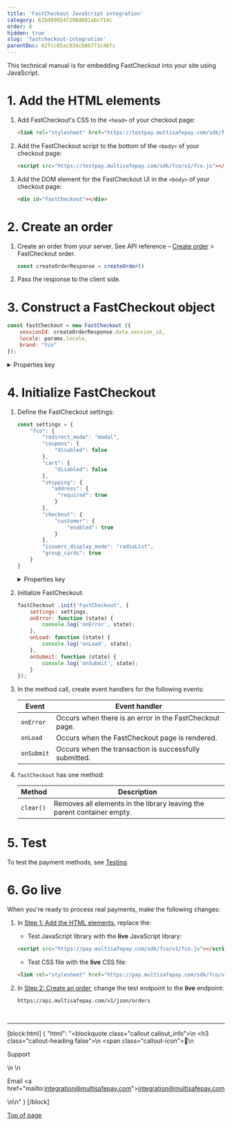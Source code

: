 ```yaml
---
title: 'FastCheckout JavaScript integration'
category: 62bd999547298d001abc714c
order: 6
hidden: true
slug: 'fastcheckout-integration'
parentDoc: 62fcc05ac034cb06771c46fc
---
```


This technical manual is for embedding FastCheckout into your site using JavaScript.

# 1. Add the HTML elements

1. Add FastCheckout's CSS to the `<head>` of your checkout page:  
    ```html
    <link rel="stylesheet" href="https://testpay.multisafepay.com/sdk/fco/v1/fco.css">
    ```

2. Add the FastCheckout script to the bottom of the `<body>` of your checkout page:  
    ```html
    <script src="https://testpay.multisafepay.com/sdk/fco/v1/fco.js"></script>
    ```

3. Add the DOM element for the FastCheckout UI in the `<body>` of your checkout page:
    ```html
    <div id="FastCheckout"></div>
    ```

# 2. Create an order

1. Create an order from your server. See API reference – [Create order](/reference/createorder/) > FastCheckout order.

   ```javascript
   const createOrderResponse = createOrder()
   ```

2. Pass the response to the client side. 

# 3. Construct a FastCheckout object

   ```javascript
   const fastCheckout = new FastCheckout ({
       sessionId: createOrderResponse.data.session_id,
       locale: params.locale,
       brand: "fco"
   });
   ```

   <details id="construct-properties">
   <summary>Properties key</summary>
   <br>

   | Key | Required | Value |
   |----|----|---|
   | `brand` | No | Applies the default FastCheckout styling. Set to `fco`. |
   | `locale` | No | Sets the language of the FastCheckout page. <br> Format: <a href="https://en.wikipedia.org/wiki/ISO_3166-1_alpha-2" target="_blank">ISO-3166-1 alpha-2</a> <i class="fa fa-external-link" style="font-size:12px;color:#8b929e"></i> <br> Supported languages: `DE`, `EN`, `ES`, `FR`, `IT`, `NL` |   
   | `sessionId` | Yes | The identifier of the MultiSafepay session. |
   <br>

</details>

# 4. Initialize FastCheckout

1. Define the FastCheckout settings:

   ```javascript
   const settings = {
       "fco": {   
           "redirect_mode": "modal",
           "coupons": {
               "disabled": false
           },
           "cart": {
               "disabled": false
           },
           "shipping": {
              "address": {
                "required": true
               }
           },
           "checkout": {
               "customer": {
                   "enabled": true
               }
           },
           "issuers_display_mode": "radioList",
           "group_cards": true
       }
   }
   ```

   <details id="initialize-properties">
   <summary>Properties key</summary>
   <br>

    All properties are **optional**.

   | Key | Value |
   |---|---|
   | `cart.disabled` | Whether to display the shopping cart summary on the FastCheckout page. <br> - `true`: Hides the shopping cart. <br> - `false` (default): Displays the shopping cart.  |
   | `checkout.customer.enabled` | Whether to display the billing element on the FastCheckout page. <br> - `true`: Displays billing element. <br> - `false` (default): Hides billing element.  |
   | `coupons.disabled` | Whether to display available gift cards in the payment element. <br> - `true`: Hides gift cards. <br> - `false` (default): Displays gift cards. |
   | `group_cards` | Whether to bundle available credit cards into a single gateway. <br> - `true` (recommended): Displays a single credit card gateway. <br>- `false` (default): Displays all available credit cards as separate options.  |
   | `issuers_display_mode` | How to display available <<glossary:issuers>>. <br> - `list`: Displays issuers in a list with logos. <br> - `select`: Displays issuers in a dropdown list, without logos. <br> - `select-button` (default): Displays issuers as buttons with logos.  |
   | `redirect_mode` | How to redirect the customer to the issuer. <br> - `modal`: Displays the issuer page as a modal window over the FastCheckout page. <br> - `redirect` (default): Redirects to the issuer page in the current browser tab. |
   | `shipping.address.required` | Whether to display the shipping element on the FastCheckout page. <br> - `true`: Displays the shipping element. <br> - `false` (default): Hides the shipping element. |
   <br>
   </details>

2. Initialize FastCheckout:

   ```javascript
   fastCheckout .init('FastCheckout', {
       settings: settings,
       onError: function (state) {
           console.log('onError', state);
       },
       onLoad: function (state) {
           console.log('onLoad', state);
       },
       onSubmit: function (state) {
           console.log('onSubmit', state);
       }
   });
   ```

3. In the method call, create event handlers for the following events: 

   | Event | Event handler |
   | ---- | ---- |
   |`onError`| Occurs when there is an error in the FastCheckout page. |
   |`onLoad`| Occurs when the FastCheckout page is rendered. |
   |`onSubmit`| Occurs when the transaction is successfully submitted. |

4. `fastCheckout` has one method:

   | Method | Description |
   | ---- | ---- |
   | `clear()` | Removes all elements in the library leaving the parent container empty. |

# 5. Test

To test the payment methods, see [Testing](/docs/testing#test-payment-details).

# 6. Go live

When you're ready to process real payments, make the following changes:

1. In [Step 1: Add the HTML elements](#1-add-the-html-elements), replace the:
   - Test JavaScript library with the **live** JavaScript library:
    ```html
    <script src="https://pay.multisafepay.com/sdk/fco/v1/fco.js"></script>
    ```

    - Test CSS file with the **live** CSS file:
    ```html
    <link rel="stylesheet" href="https://pay.multisafepay.com/sdk/fco/v1/fco.css">
    ```

2. In [Step 2: Create an order](#2-create-an-order), change the test endpoint to the **live** endpoint:
    ```
    https://api.multisafepay.com/v1/json/orders
    ```

<br>

---

[block:html]
{
  "html": "<blockquote class=\"callout callout_info\">\n    <h3 class=\"callout-heading false\">\n        <span class=\"callout-icon\">💬</span>\n        <p>Support</p>\n    </h3>\n    <p>Email <a href=\"mailto:integration@multisafepay.com\">integration@multisafepay.com</a></p>\n</blockquote>\n"
}
[/block]

[Top of page](#)